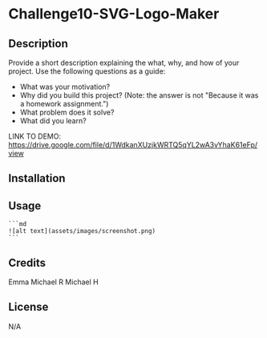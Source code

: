 # Challenge10-SVG-Logo-Maker


## Description

Provide a short description explaining the what, why, and how of your project. Use the following questions as a guide:

- What was your motivation?
- Why did you build this project? (Note: the answer is not "Because it was a homework assignment.")
- What problem does it solve?
- What did you learn?

LINK TO DEMO: 
https://drive.google.com/file/d/1WdkanXUzjkWRTQ5qYL2wA3vYhaK61eFp/view  

## Installation



## Usage



    ```md
    ![alt text](assets/images/screenshot.png)
    ```

## Credits

Emma
Michael R
Michael H


## License
N/A
